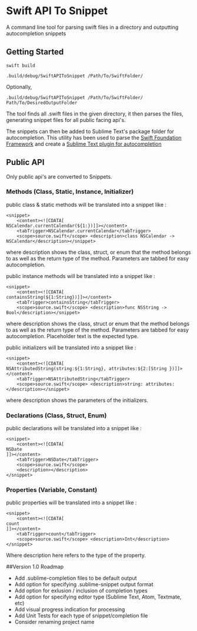 # Swift API To Snippet
A command line tool for parsing swift files in a directory and outputting autocompletion snippets

## Getting Started

`swift build`

`.build/debug/SwiftAPIToSnippet /Path/To/SwiftFolder/`

Optionally,

`.build/debug/SwiftAPIToSnippet /Path/To/SwiftFolder/ Path/To/DesiredOutputFolder`

The tool finds all .swift files in the given directory, it then parses the files, generating snippet files for all public facing api's.

The snippets can then be added to Sublime Text's package folder for autocompletion. This utility has been used to parse the [Swift Foundation Framework](https://github.com/apple/swift-corelibs-foundation) and create a [Sublime Text plugin for autocompletion](https://github.com/hatunike/Swift-Foundation-Sublime-Autocomplete-Package) 

## Public API
Only public api's are converted to Snippets.

### Methods (Class, Static, Instance, Initializer)

public class & static methods will be translated into a snippet like :

    <snippet>
        <content><![CDATA[
    NSCalendar.currentCalendar(${1:})]]></content>
        <tabTrigger>NSCalendar.currentCalendar</tabTrigger>
        <scope>source.swift</scope> <description>class NSCalendar -> NSCalendar</description></snippet>
 
where description shows the class, struct, or enum that the method belongs to as well as the return type of the method. Parameters are tabbed for easy autocompletion.

public instance methods will be translated into a snippet like :

    <snippet>
        <content><![CDATA[
    containsString(${1:String})]]></content>
        <tabTrigger>containsString</tabTrigger>
        <scope>source.swift</scope> <description>func NSString -> Bool</description></snippet>

where description shows the class, struct or enum that the method belongs to as well as the return type of the method. Parameters are tabbed for easy autocompletion. Placeholder text is the expected type.

public initializers will be translated into a snippet like :

    <snippet>
        <content><![CDATA[
    NSAttributedString(string:${1:String}, attributes:${2:[String })]]></content>
        <tabTrigger>NSAttributedString</tabTrigger>
        <scope>source.swift</scope> <description>string: attributes:</description></snippet>

where description shows the parameters of the initializers. 

### Declarations (Class, Struct, Enum)

public declarations will be translated into a snippet like :  

    <snippet>
        <content><![CDATA[
    NSDate
    ]]></content>
        <tabTrigger>NSDate</tabTrigger>
        <scope>source.swift</scope>
        <description></description>
    </snippet>

### Properties (Variable, Constant)

public properties will be translated into a snippet like :

    <snippet>
        <content><![CDATA[
    count
    ]]></content>
        <tabTrigger>count</tabTrigger>
        <scope>source.swift</scope> <description>Int</description></snippet>

Where description here refers to the type of the property.


##Version 1.0 Roadmap

* Add .sublime-completion files to be default output
* Add option for specifying .sublime-snippet output format
* Add option for exlusion / inclusion of completion types
* Add option for specifying editor type (Sublime Text, Atom, Textmate, etc)
* Add visual progress indication for processing
* Add Unit Tests for each type of snippet/completion file
* Consider renaming project name


